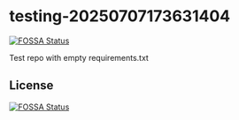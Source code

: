 # testing-20250707173631404
[![FOSSA Status](https://app.fossa.com/api/projects/git%2Bgithub.com%2Fkirogum%2Ftesting-20250707173631404.svg?type=shield)](https://app.fossa.com/projects/git%2Bgithub.com%2Fkirogum%2Ftesting-20250707173631404?ref=badge_shield)

Test repo with empty requirements.txt


## License
[![FOSSA Status](https://app.fossa.com/api/projects/git%2Bgithub.com%2Fkirogum%2Ftesting-20250707173631404.svg?type=large)](https://app.fossa.com/projects/git%2Bgithub.com%2Fkirogum%2Ftesting-20250707173631404?ref=badge_large)